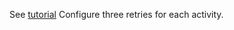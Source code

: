 See [tutorial](https://learn.temporal.io/tutorials/php/build_a_trip_booking_app/)
Configure three retries for each activity.